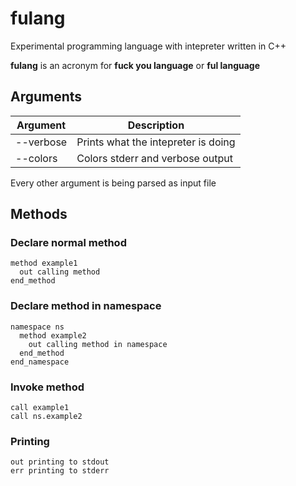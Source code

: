 # fulang

Experimental programming language with intepreter written in C++

__fulang__ is an acronym for **fuck you language** or **ful language**

## Arguments

| Argument    | Description                           |
| --------    | -----------                           |
| --verbose   | Prints what the intepreter is doing   |
| --colors    | Colors stderr and verbose output      |

Every other argument is being parsed as input file

## Methods

### Declare normal method

```
method example1
  out calling method
end_method
```

### Declare method in namespace

```
namespace ns
  method example2
    out calling method in namespace
  end_method
end_namespace
```

### Invoke method

```
call example1
call ns.example2
```

### Printing

```
out printing to stdout
err printing to stderr
```

